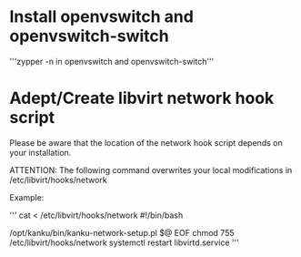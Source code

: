 # Install openvswitch and openvswitch-switch

'''zypper -n in openvswitch and openvswitch-switch'''

# Adept/Create libvirt network hook script

Please be aware that the location of the network hook script depends on your installation.

ATTENTION: The following command overwrites your local modifications in /etc/libvirt/hooks/network

Example:

'''
cat <<EOF > /etc/libvirt/hooks/network
#!/bin/bash

/opt/kanku/bin/kanku-network-setup.pl \$@
EOF
chmod 755 /etc/libvirt/hooks/network
systemctl restart libvirtd.service
'''
